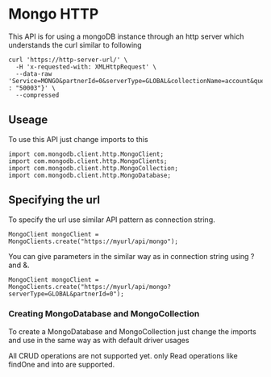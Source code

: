 # Mongo HTTP
This API is for using a mongoDB instance through an http server which understands the curl similar to following
```
curl 'https://http-server-url/' \
  -H 'x-requested-with: XMLHttpRequest' \
  --data-raw 'Service=MONGO&partnerId=0&serverType=GLOBAL&collectionName=account&queryType=general&limit=1&sortDirection=ASC&sortField=&includeFields=&query='{"_id" : "50003"}' \
  --compressed
```

## Useage
To use this API just change imports to this
```
import com.mongodb.client.http.MongoClient;
import com.mongodb.client.http.MongoClients;
import com.mongodb.client.http.MongoCollection;
import com.mongodb.client.http.MongoDatabase;
```


## Specifying the url
To specify the url use similar API pattern as connection string.
```
MongoClient mongoClient = MongoClients.create("https://myurl/api/mongo");
```
You can give parameters in the similar way as in connection string using ? and &.
```
MongoClient mongoClient = MongoClients.create("https://myurl/api/mongo?serverType=GLOBAL&partnerId=0");
```

### Creating MongoDatabase and MongoCollection
To create a MongoDatabase and MongoCollection just change the imports and use in the same way as with default driver 
usages

All CRUD operations are not supported yet.
only Read operations like findOne and into are supported.
